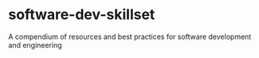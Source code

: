 # software-dev-skillset
A compendium of resources and best practices for software development and engineering 
